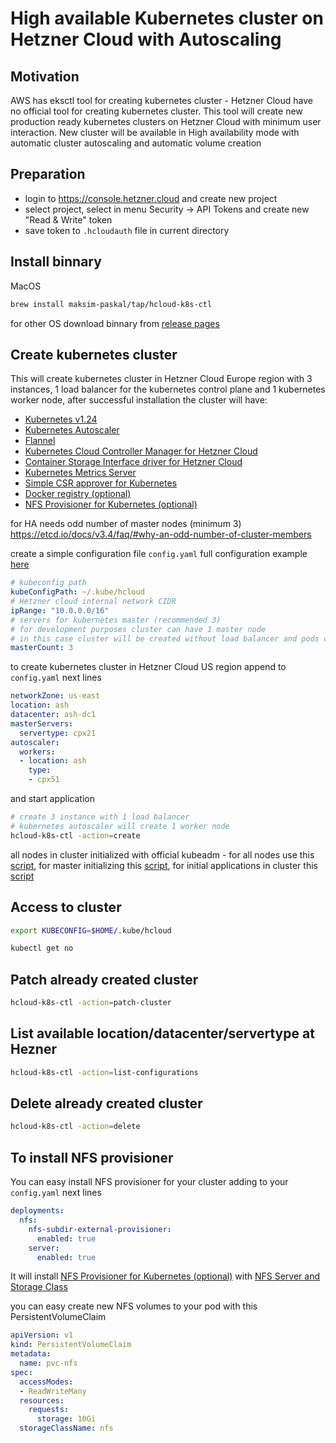 # High available Kubernetes cluster on Hetzner Cloud with Autoscaling

## Motivation

AWS has eksctl tool for creating kubernetes cluster - Hetzner Cloud have no official tool for creating kubernetes cluster. This tool will create new production ready kubernetes clusters on Hetzner Cloud with minimum user interaction. New cluster will be available in High availability mode with automatic cluster autoscaling and automatic volume creation

## Preparation

- login to <https://console.hetzner.cloud> and create new project
- select project, select in menu Security -> API Tokens and create new "Read & Write" token
- save token to `.hcloudauth` file in current directory

## Install binnary

MacOS

```bash
brew install maksim-paskal/tap/hcloud-k8s-ctl
```

for other OS download binnary from [release pages](https://github.com/maksim-paskal/hcloud-k8s-ctl/releases)

## Create kubernetes cluster

This will create kubernetes cluster in Hetzner Cloud Europe region with 3 instances, 1 load balancer for the kubernetes control plane and 1 kubernetes worker node, after successful installation the cluster will have:

- [Kubernetes v1.24](https://github.com/kubernetes/kubernetes)
- [Kubernetes Autoscaler](https://github.com/kubernetes/autoscaler)
- [Flannel](https://github.com/flannel-io/flannel)
- [Kubernetes Cloud Controller Manager for Hetzner Cloud](https://github.com/hetznercloud/hcloud-cloud-controller-manager)
- [Container Storage Interface driver for Hetzner Cloud](https://github.com/hetznercloud/csi-driver)
- [Kubernetes Metrics Server](https://github.com/kubernetes-sigs/metrics-server)
- [Simple CSR approver for Kubernetes](https://github.com/postfinance/kubelet-csr-approver)
- [Docker registry (optional)](https://github.com/distribution/distribution)
- [NFS Provisioner for Kubernetes (optional)](https://github.com/kubernetes-sigs/nfs-subdir-external-provisioner)

for HA needs odd number of master nodes (minimum 3) <https://etcd.io/docs/v3.4/faq/#why-an-odd-number-of-cluster-members>

create a simple configuration file `config.yaml` full configuration example [here](https://github.com/maksim-paskal/hcloud-k8s-ctl/blob/main/examples/config-full.yaml)

```yaml
# kubeconfig path
kubeConfigPath: ~/.kube/hcloud
# Hetzner cloud internal network CIDR
ipRange: "10.0.0.0/16"
# servers for kubernetes master (recommended 3)
# for development purposes cluster can have 1 master node  
# in this case cluster will be created without load balancer and pods can schedule on master
masterCount: 3
```

to create kubernetes cluster in Hetzner Cloud US region append to `config.yaml` next lines

```yaml
networkZone: us-east
location: ash
datacenter: ash-dc1
masterServers:
  servertype: cpx21
autoscaler:
  workers:
  - location: ash
    type:
    - cpx51
```

and start application

```bash
# create 3 instance with 1 load balancer
# kubernetes autoscaler will create 1 worker node
hcloud-k8s-ctl -action=create
```

all nodes in cluster initialized with official kubeadm - for all nodes use this [script](https://github.com/maksim-paskal/hcloud-k8s-ctl/blob/main/scripts/common-install.sh), for master initializing this [script](https://github.com/maksim-paskal/hcloud-k8s-ctl/blob/main/scripts/init-master.sh), for initial applications in cluster this [script](https://github.com/maksim-paskal/hcloud-k8s-ctl/blob/main/scripts/post-install.sh)

## Access to cluster

```bash
export KUBECONFIG=$HOME/.kube/hcloud

kubectl get no
```

## Patch already created cluster

```bash
hcloud-k8s-ctl -action=patch-cluster
```

## List available location/datacenter/servertype at Hezner

```bash
hcloud-k8s-ctl -action=list-configurations
```

## Delete already created cluster

```bash
hcloud-k8s-ctl -action=delete
```

## To install NFS provisioner

You can easy install NFS provisioner for your cluster adding to your `config.yaml` next lines

```yaml
deployments:
  nfs:
    nfs-subdir-external-provisioner:
      enabled: true
    server:
      enabled: true
```

It will install [NFS Provisioner for Kubernetes (optional)](https://github.com/kubernetes-sigs/nfs-subdir-external-provisioner) with [NFS Server and Storage Class](scripts/chart/templates/nfs-server.yaml)

you can easy create new NFS volumes to your pod with this PersistentVolumeClaim

```yaml
apiVersion: v1
kind: PersistentVolumeClaim
metadata:
  name: pvc-nfs
spec:
  accessModes:
  - ReadWriteMany
  resources:
    requests:
      storage: 10Gi
  storageClassName: nfs
```
